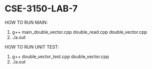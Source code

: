 # CSE-3150-LAB-7

HOW TO RUN MAIN:
1) g++ main_double_vector.cpp double_read.cpp double_vector.cpp
2) ./a.out


HOW TO RUN UNIT TEST:

1) g++ double_vector_test.cpp double_vector.cpp
2) ./a.out
